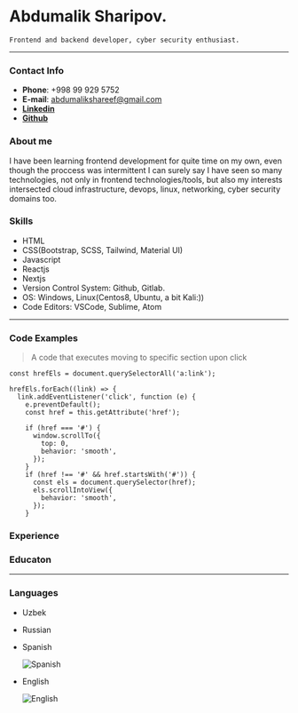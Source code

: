 # Abdumalik Sharipov.

    Frontend and backend developer, cyber security enthusiast.

<hr>

### Contact Info

- **Phone**: +998 99 929 5752
- **E-mail**: abdumalikshareef@gmail.com
- **[Linkedin](https://www.linkedin.com/in/abdulmalik-sharif-76609b46/)**
- **[Github](https://github.com/cyberweb8)**

### About me

I have been learning frontend development for quite time on my own, even though the proccess was intermittent I can surely say I have seen so many technologies, not only in frontend technologies/tools, but also my interests intersected cloud infrastructure, devops, linux, networking, cyber security domains too.

### Skills

- HTML
- CSS(Bootstrap, SCSS, Tailwind, Material UI)
- Javascript
- Reactjs
- Nextjs
- Version Control System: Github, Gitlab.
- OS: Windows, Linux(Centos8, Ubuntu, a bit Kali:))
- Code Editors: VSCode, Sublime, Atom

<hr>



### Code Examples

> A code that executes moving to specific section upon click

```
const hrefEls = document.querySelectorAll('a:link');

hrefEls.forEach((link) => {
  link.addEventListener('click', function (e) {
    e.preventDefault();
    const href = this.getAttribute('href');

    if (href === '#') {
      window.scrollTo({
        top: 0,
        behavior: 'smooth',
      });
    }
    if (href !== '#' && href.startsWith('#')) {
      const els = document.querySelector(href);
      els.scrollIntoView({
        behavior: 'smooth',
      });
    }

```

### Experience

### Educaton

<hr>


### Languages

- Uzbek
- Russian
- Spanish

  ![Spanish](https://res.cloudinary.com/frontendprof/image/upload/v1670500976/duo_ki63j0)

- English

  ![English](https://res.cloudinary.com/frontendprof/image/upload/v1670500975/exam_lxawg1)
